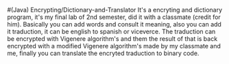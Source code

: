 #(Java) Encrypting/Dictionary-and-Translator
It's a encryting and dictionary program, it's my final lab of 2nd semester, did it with a classmate (credit for him).
Basically you can add words and consult it meaning, also you can add it traduction, it can be english to spanish or viceverce.
The traduction can be encrypted with Vigenere algorithm's and them the result of that is back encrypted with a modified Vigenere algorithm's made by my classmate and me, finally you can translate the encryted traduction to binary code.
